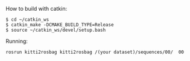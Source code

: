 
How to build with catkin:

```
$ cd ~/catkin_ws
$ catkin_make -DCMAKE_BUILD_TYPE=Release 
$ source ~/catkin_ws/devel/setup.bash
```

Running:
```
rosrun kitti2rosbag kitti2rosbag /(your dataset)/sequences/00/  00
```


